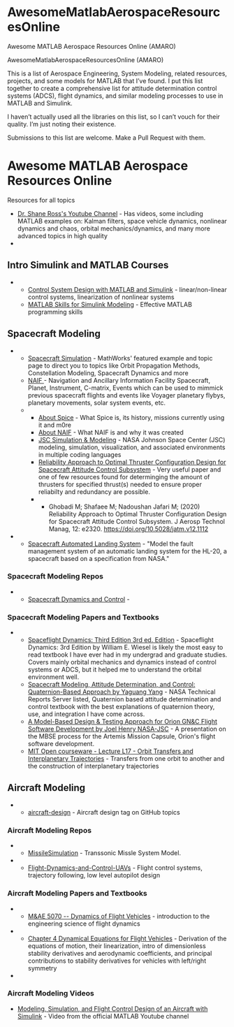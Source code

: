 # AwesomeMatlabAerospaceResourcesOnline
Awesome MATLAB Aerospace Resources Online (AMARO)

AwesomeMatlabAerospaceResourcesOnline (AMARO)

This is a list of Aerospace Engineering, System Modeling, related resources, projects, and some models for MATLAB that I’ve found. I put this list together to create a comprehensive list for attitude determination control systems (ADCS), flight dynamics, and similar modeling processes to use in MATLAB and Simulink.

I haven’t actually used all the libraries on this list, so I can’t vouch for their quality. I’m just noting their existence.

Submissions to this list are welcome. Make a Pull Request with them.

# Awesome MATLAB Aerospace Resources Online

Resources for all topics
- [Dr. Shane Ross's Youtube Channel](https://www.youtube.com/@ProfessorRoss) - Has videos, some including MATLAB examples on: Kalman filters, space vehicle dynamics, nonlinear dynamics and chaos,  orbital mechanics/dynamics, and many more advanced topics in high quality
- 

## Intro Simulink and MATLAB Courses
- - [Control System Design with MATLAB and Simulink](https://matlabacademy.mathworks.com/details/control-system-design-with-matlab-and-simulink/lpmlslcsd) - linear/non-linear control systems, linearization of nonlinear systems
  - [MATLAB Skills for Simulink Modeling](https://matlabacademy.mathworks.com/details/matlab-skills-for-simulink-modeling/lpmlssm) - Effective MATLAB programming skills

## Spacecraft Modeling
- - [Spacecraft Simulation](https://www.mathworks.com/help/aeroblks/spacecraft.html?s_tid=CRUX_lftnav) - MathWorks' featured example and topic page to direct you to topics like Orbit Propagation Methods, Constellation Modeling, Spacecraft Dynamics and more
  - [NAIF ]() - Navigation and Ancillary Information Facility Spacecraft, Planet, Instrument, C-matrix, Events which can be used to mimmick previous spacecraft flights and events like Voyager planetary flybys, planetary movements, solar system events, etc. 
  - - [About Spice](https://naif.jpl.nasa.gov/naif/aboutspice.html) - What Spice is, its history, missions currently using it and m0re  
    - [About NAIF](https://naif.jpl.nasa.gov/naif/about.html) - What NAIF is and why it was created
    - [JSC Simulation & Modeling](https://www.nasa.gov/reference/jsc-simulation-modeling/) - NASA Johnson Space Center (JSC) modeling, simulation, visualization, and associated environments in multiple coding languages
    - [Reliability Approach to Optimal Thruster Configuration Design for Spacecraft Attitude Control Subsystem](https://doi.org/10.5028/jatm.v12.1112) - Very useful paper and one of few resources found for determinging the amount of thrusters for specified thrust(s) needed to ensure proper reliabilty and redundancy are possible.
    - - Ghobadi M; Shafaee M; Nadoushan Jafari M; (2020) Reliability Approach to Optimal Thruster Configuration Design for Spacecraft Attitude Control Subsystem. J Aerosp Technol Manag, 12: e2320. https://doi.org/10.5028/jatm.v12.1112
- - [Spacecraft Automated Landing System](https://www.mathworks.com/videos/spacecraft-automated-landing-system-68869.html?s_tid=srchtitle_videos_main_1_spacecraft) - "Model the fault management system of an automatic landing system for the HL-20, a spacecraft based on a specification from NASA."

### Spacecraft Modeling Repos
- - [Spacecraft Dynamics and Control](https://github.com/a-shakouri/Spacecraft-dynamics-and-control) - 

### Spacecraft Modeling Papers and Textbooks
- - [Spaceflight Dynamics: Third Edition 3rd ed. Edition](https://a.co/d/4di37rW) - Spaceflight Dynamics: 3rd Edition by William E. Wiesel is likely the most easy to read textbook I have ever had in my undergrad and graduate studies. Covers mainly orbital mechanics and dynamics instead of control systems or ADCS, but it helped me to understand the orbital environment well.
  - [Spacecraft Modeling, Attitude Determination, and Control: Quaternion-Based Approach by Yaguang Yang](https://ntrs.nasa.gov/api/citations/20240009554/downloads/Space%20Attitude%20Development%20Control.pdf) - NASA Technical Reports Server listed, Quaternion based attitude determination and control textbook with the best explanations of quaternion theory, use, and integration I have come across.
  - [A Model-Based Design & Testing Approach for Orion GN&C Flight Software Development by Joel Henry NASA-JSC](https://www.nasa.gov/wp-content/uploads/2016/10/01-03_orion_cre_exploration_vehicle_model_0.pdf) - A presentation on the MBSE process for the Artemis Mission Capsule, Orion's flight software development.
  - [MIT Open courseware - Lecture L17 - Orbit Transfers and Interplanetary Trajectories](https://ocw.mit.edu/courses/16-07-dynamics-fall-2009/e6393974ce4ed22b095f2e1d1a6a8e81_MIT16_07F09_Lec17.pdf) - Transfers from one orbit to another and the construction of interplanetary trajectories




## Aircraft Modeling

- - [aircraft-design](https://github.com/topics/aircraft-design) - Aircraft design tag on GitHub topics

### Aircraft Modeling Repos
- - [MissileSimulation](https://github.com/JohannesAutenrieb/MissileSimulation) - Transsonic Missle System Model.
- - [Flight-Dynamics-and-Control-UAVs](https://github.com/lamfur07/Flight-Dynamics-and-Control-UAVs) - Flight control systems, trajectory following, low level autopilot design
 
### Aircraft Modeling Papers and Textbooks
- - [M&AE 5070 -- Dynamics of Flight Vehicles](https://courses.cit.cornell.edu/mae5070/) - introduction to the engineering science of flight dynamics
- - [Chapter 4 Dynamical Equations for Flight Vehicles](https://courses.cit.cornell.edu/mae5070/DynamicEquations.pdf) - Derivation of the equations of motion, their linearization, intro of dimensionless stability derivatives and aerodynamic coefficients, and principal contributions to stability derivatives for vehicles with left/right symmetry
- 

### Aircraft Modeling Videos
  - [Modeling, Simulation, and Flight Control Design of an Aircraft with Simulink](https://youtu.be/LzQPJRt00Ng?si=n-NLDD2Dqj_THQeJ) - Video from the official MATLAB Youtube channel
